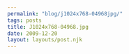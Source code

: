 ```yaml
---
permalink: "blog/j1024x768-04968jpg/"
tags: posts
title: J1024x768-04968.jpg
date: 2009-12-20
layout: layouts/post.njk
---
```


